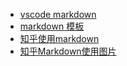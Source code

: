 - [vscode markdown](https://zhuanlan.zhihu.com/p/56943330)
- [markdown 模板](https://github.com/Tsanfer/Markdown_Template)
- [知乎使用markdown](https://zhuanlan.zhihu.com/p/339130036)
- [知乎Markdown使用图片](https://zhuanlan.zhihu.com/p/97455277)